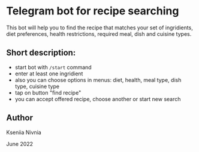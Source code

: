 # Telegram bot for recipe searching

This bot will help you to find the recipe that matches your set of ingridients,  diet preferences, health restrictions, required meal, dish and cuisine types.

## Short description:
- start bot with `/start` command
- enter at least one ingridient
- also you can choose options in menus: diet, health, meal type, dish type, cuisine type
- tap on button "find recipe"
- you can accept offered recipe, choose another or start new search

## Author

Kseniia Nivnia

June 2022
